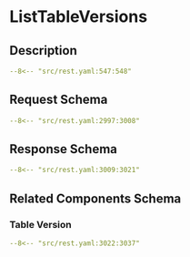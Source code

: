 # ListTableVersions

## Description

```yaml
--8<-- "src/rest.yaml:547:548"
```

## Request Schema

```yaml
--8<-- "src/rest.yaml:2997:3008"
```
## Response Schema

```yaml
--8<-- "src/rest.yaml:3009:3021"
```

## Related Components Schema
### Table Version

```yaml
--8<-- "src/rest.yaml:3022:3037"
```
